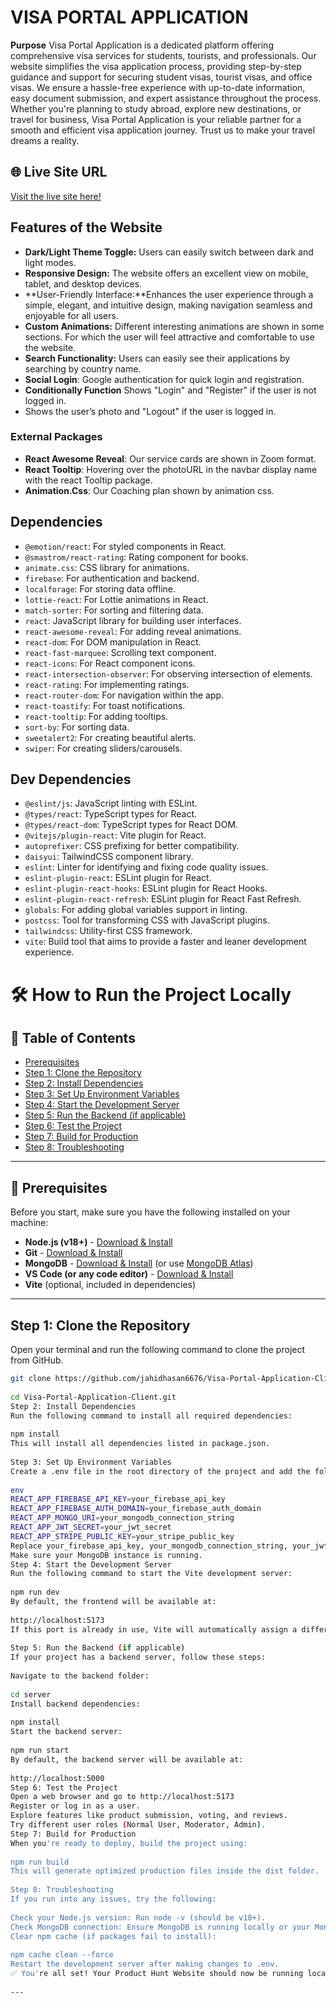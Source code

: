 # VISA PORTAL APPLICATION

**Purpose**
Visa Portal Application is a dedicated platform offering comprehensive visa services for students, tourists, and professionals. Our website simplifies the visa application process, providing step-by-step guidance and support for securing student visas, tourist visas, and office visas. We ensure a hassle-free experience with up-to-date information, easy document submission, and expert assistance throughout the process. Whether you're planning to study abroad, explore new destinations, or travel for business, Visa Portal Application is your reliable partner for a smooth and efficient visa application journey. Trust us to make your travel dreams a reality.

## 🌐 Live Site URL
[Visit the live site here!](https://visa-portal-website.web.app)

##  Features of the Website
- **Dark/Light Theme Toggle:** Users can easily switch between dark and light modes.
- **Responsive Design:** The website offers an excellent view on mobile, tablet, and desktop devices.
- **User-Friendly Interface:**Enhances the user experience through a simple, elegant, and intuitive      design, making navigation seamless and enjoyable for all users.
- **Custom Animations:** Different interesting animations are shown in some sections. For which the user will feel attractive and comfortable to use the website.
- **Search Functionality:** Users can easily see their applications by searching by country name.
- **Social Login**: Google authentication for quick login and registration.
- **Conditionally Function** Shows "Login" and "Register" if the user is not logged in.
- Shows the user’s photo and "Logout" if the user is logged in.

### **External Packages**
- **React Awesome Reveal**: Our service cards are shown in Zoom format.
- **React Tooltip**: Hovering over the photoURL in the navbar display name with the react Tooltip package.
- **Animation.Css**: Our Coaching plan shown by animation css.


## Dependencies
- `@emotion/react`: For styled components in React.
- `@smastrom/react-rating`: Rating component for books.
- `animate.css`: CSS library for animations.
- `firebase`: For authentication and backend.
- `localforage`: For storing data offline.
- `lottie-react`: For Lottie animations in React.
- `match-sorter`: For sorting and filtering data.
- `react`: JavaScript library for building user interfaces.
- `react-awesome-reveal`: For adding reveal animations.
- `react-dom`: For DOM manipulation in React.
- `react-fast-marquee`: Scrolling text component.
- `react-icons`: For React component icons.
- `react-intersection-observer`: For observing intersection of elements.
- `react-rating`: For implementing ratings.
- `react-router-dom`: For navigation within the app.
- `react-toastify`: For toast notifications.
- `react-tooltip`: For adding tooltips.
- `sort-by`: For sorting data.
- `sweetalert2`: For creating beautiful alerts.
- `swiper`: For creating sliders/carousels.

## Dev Dependencies
- `@eslint/js`: JavaScript linting with ESLint.
- `@types/react`: TypeScript types for React.
- `@types/react-dom`: TypeScript types for React DOM.
- `@vitejs/plugin-react`: Vite plugin for React.
- `autoprefixer`: CSS prefixing for better compatibility.
- `daisyui`: TailwindCSS component library.
- `eslint`: Linter for identifying and fixing code quality issues.
- `eslint-plugin-react`: ESLint plugin for React.
- `eslint-plugin-react-hooks`: ESLint plugin for React Hooks.
- `eslint-plugin-react-refresh`: ESLint plugin for React Fast Refresh.
- `globals`: For adding global variables support in linting.
- `postcss`: Tool for transforming CSS with JavaScript plugins.
- `tailwindcss`: Utility-first CSS framework.
- `vite`: Build tool that aims to provide a faster and leaner development experience.

# 🛠 How to Run the Project Locally
   
## 📖 Table of Contents
- [Prerequisites](#prerequisites)
- [Step 1: Clone the Repository](#step-1-clone-the-repository)
- [Step 2: Install Dependencies](#step-2-install-dependencies)
- [Step 3: Set Up Environment Variables](#step-3-set-up-environment-variables)
- [Step 4: Start the Development Server](#step-4-start-the-development-server)
- [Step 5: Run the Backend (if applicable)](#step-5-run-the-backend-if-applicable)
- [Step 6: Test the Project](#step-6-test-the-project)
- [Step 7: Build for Production](#step-7-build-for-production)
- [Step 8: Troubleshooting](#step-8-troubleshooting)
   
---
   
## 🔧 Prerequisites
   
Before you start, make sure you have the following installed on your machine:
   
- **Node.js (v18+)** - [Download & Install](https://nodejs.org/)
- **Git** - [Download & Install](https://git-scm.com/)
- **MongoDB** - [Download & Install](https://www.mongodb.com/try/download/community) (or use [MongoDB Atlas](https://www.mongodb.com/cloud/atlas))
- **VS Code (or any code editor)** - [Download & Install](https://code.visualstudio.com/)
- **Vite** (optional, included in dependencies)
   
---
   
## **Step 1: Clone the Repository**
   
Open your terminal and run the following command to clone the project from GitHub.
   
```sh
git clone https://github.com/jahidhasan6676/Visa-Portal-Application-Client.git
   
cd Visa-Portal-Application-Client.git
Step 2: Install Dependencies
Run the following command to install all required dependencies:
   
npm install
This will install all dependencies listed in package.json.
   
Step 3: Set Up Environment Variables
Create a .env file in the root directory of the project and add the following configuration:
   
env
REACT_APP_FIREBASE_API_KEY=your_firebase_api_key
REACT_APP_FIREBASE_AUTH_DOMAIN=your_firebase_auth_domain
REACT_APP_MONGO_URI=your_mongodb_connection_string
REACT_APP_JWT_SECRET=your_jwt_secret
REACT_APP_STRIPE_PUBLIC_KEY=your_stripe_public_key
Replace your_firebase_api_key, your_mongodb_connection_string, your_jwt_secret, and your_stripe_public_key with your actual credentials.
Make sure your MongoDB instance is running.
Step 4: Start the Development Server
Run the following command to start the Vite development server:
   
npm run dev
By default, the frontend will be available at:
   
http://localhost:5173
If this port is already in use, Vite will automatically assign a different one.
   
Step 5: Run the Backend (if applicable)
If your project has a backend server, follow these steps:
   
Navigate to the backend folder:
   
cd server
Install backend dependencies:
   
npm install
Start the backend server:
   
npm run start
By default, the backend server will be available at:
   
http://localhost:5000
Step 6: Test the Project
Open a web browser and go to http://localhost:5173
Register or log in as a user.
Explore features like product submission, voting, and reviews.
Try different user roles (Normal User, Moderator, Admin).
Step 7: Build for Production
When you're ready to deploy, build the project using:
   
npm run build
This will generate optimized production files inside the dist folder.
   
Step 8: Troubleshooting
If you run into any issues, try the following:
   
Check your Node.js version: Run node -v (should be v18+).
Check MongoDB connection: Ensure MongoDB is running locally or your MongoDB Atlas URI is correct.
Clear npm cache (if packages fail to install):
   
npm cache clean --force
Restart the development server after making changes to .env.
✅ You're all set! Your Product Hunt Website should now be running locally. 🚀
   
---